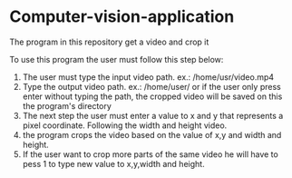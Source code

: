 # Computer-vision-application
The program in this repository get a video and crop it 

To use this program the user must follow this step below:

1. The user must type the input video path. ex.: /home/usr/video.mp4
2. Type the output video path. ex.: /home/user/ or if the user only press enter without typing the path, the cropped video will be saved on this the program's directory
3. The next step the user must enter a value to x and y that represents a pixel coordinate. Following the width and height video.
4. the program crops the video based on the value of x,y and width and height.
5. If the user want to crop more parts of the same video he will have to pess 1 to type new value to x,y,width and height.

